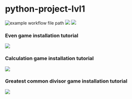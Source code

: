 # python-project-lvl1

![example workflow file path](https://github.com/mistermikebell/python-project-lvl1/workflows/Python%20CI/badge.svg) <a href="https://codeclimate.com/github/mistermikebell/python-project-lvl1/maintainability"><img src="https://api.codeclimate.com/v1/badges/8537806f8a76a99d34a7/maintainability" /></a> <a href="https://codeclimate.com/github/mistermikebell/python-project-lvl1/test_coverage"><img src="https://api.codeclimate.com/v1/badges/8537806f8a76a99d34a7/test_coverage" /></a>

<h3>Even game installation tutorial</h3>
<a href="https://asciinema.org/a/OkWmYHt67kqeRTkD8VA54YisX" target="_blank"><img src="https://asciinema.org/a/OkWmYHt67kqeRTkD8VA54YisX.svg" /></a>

<h3>Calculation game installation tutorial</h3>
<a href="https://asciinema.org/a/XnkJ2oOcT3ZlmZXnRVcCb0NFr" target="_blank"><img src="https://asciinema.org/a/XnkJ2oOcT3ZlmZXnRVcCb0NFr.svg" /></a>

<h3>Greatest common divisor game installation tutorial</h3>
<a href="https://asciinema.org/a/WXnPekis6zBkhFMWK4Zwuu0QA" target="_blank"><img src="https://asciinema.org/a/WXnPekis6zBkhFMWK4Zwuu0QA.svg" /></a>
